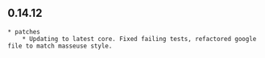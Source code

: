 ## 0.14.12

    * patches
        * Updating to latest core. Fixed failing tests, refactored google file to match masseuse style.